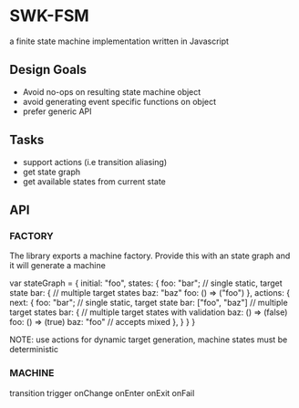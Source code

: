 # SWK-FSM

a finite state machine implementation written in Javascript

## Design Goals

* Avoid no-ops on resulting state machine object
* avoid generating event specific functions on object
* prefer generic API

## Tasks

* support actions (i.e transition aliasing)
* get state graph
* get available states from current state

## API

### FACTORY

The library exports a machine factory. Provide this with an state graph and it will generate a machine

var stateGraph = {
    initial: "foo",
    states: {
        foo: "bar"; // single static, target state
        bar: { // multiple target states
            baz: "baz"
            foo: () => ("foo")
        },
    actions: {
        next: {
            foo: "bar"; // single static, target state
            bar: ["foo", "baz"] // multiple target states
            bar: { // multiple target states with validation
                baz: () => (false)
                foo: () => (true)
                baz: "foo" // accepts mixed
            },
        }
    }
}

NOTE: use actions for dynamic target generation, machine states must be deterministic

### MACHINE

transition
trigger
onChange
onEnter
onExit
onFail
